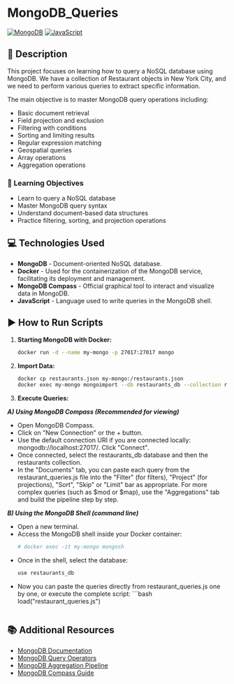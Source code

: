 # MongoDB_Queries

[![MongoDB](https://img.shields.io/badge/MongoDB-4EA94B?style=for-the-badge&logo=mongodb&logoColor=white)](https://www.mongodb.com/)
[![JavaScript](https://img.shields.io/badge/JavaScript-F7DF1E?style=for-the-badge&logo=javascript&logoColor=black)](https://developer.mozilla.org/en-US/docs/Web/JavaScript)

## 📄 Description

This project focuses on learning how to query a NoSQL database using MongoDB. We have a collection of Restaurant objects in New York City, and we need to perform various queries to extract specific information.

The main objective is to master MongoDB query operations including:
- Basic document retrieval
- Field projection and exclusion
- Filtering with conditions
- Sorting and limiting results
- Regular expression matching
- Geospatial queries
- Array operations
- Aggregation operations

### 🎯 Learning Objectives

- Learn to query a NoSQL database
- Master MongoDB query syntax
- Understand document-based data structures
- Practice filtering, sorting, and projection operations

## 💻 Technologies Used

- **MongoDB** - Document-oriented NoSQL database.
- **Docker** - Used for the containerization of the MongoDB service, facilitating its deployment and management.
- **MongoDB Compass** - Official graphical tool to interact and visualize data in MongoDB.
- **JavaScript** - Language used to write queries in the MongoDB shell.

## ▶️ How to Run Scripts

1. **Starting MongoDB with Docker:**
   ```bash
   docker run -d --name my-mongo -p 27017:27017 mongo
   ```

2. **Import Data:**
   ```bash
   docker cp restaurants.json my-mongo:/restaurants.json
   docker exec my-mongo mongoimport --db restaurants_db --collection restaurants --file /restaurants.json --jsonArray
   ```

3. **Execute Queries:**

***A) Using MongoDB Compass (Recommended for viewing)***
- Open MongoDB Compass.
- Click on "New Connection" or the + button.
- Use the default connection URI if you are connected locally: mongodb://localhost:27017/. Click "Connect".
- Once connected, select the restaurants_db database and then the restaurants collection.
- In the "Documents" tab, you can paste each query from the restaurant_queries.js file into the "Filter" (for filters), "Project" (for projections), "Sort", "Skip" or "Limit" bar as appropriate. For more complex queries (such as $mod or $map), use the "Aggregations" tab and build the pipeline step by step.

***B) Using the MongoDB Shell (command line)***
- Open a new terminal.
- Access the MongoDB shell inside your Docker container:
     ```bash
   # docker exec -it my-mongo mongosh
   ```
-  Once in the shell, select the database:
     ```bash
   use restaurants_db
   ```
-  Now you can paste the queries directly from restaurant_queries.js one by one, or execute the complete script:
       ```bash
   load("restaurant_queries.js")
   ```

## 📚 Additional Resources

- [MongoDB Documentation](https://docs.mongodb.com/docs/)
- [MongoDB Query Operators](https://www.mongodb.com/docs/manual/reference/operator/query/)
- [MongoDB Aggregation Pipeline](https://www.mongodb.com/docs/manual/core/aggregation-pipeline/)
- [MongoDB Compass Guide](https://docs.mongodb.com/compass/)
